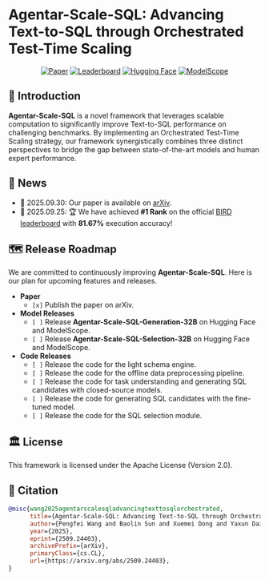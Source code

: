 # Agentar-Scale-SQL: Advancing Text-to-SQL through Orchestrated Test-Time Scaling

<div align="center">

[![Paper](https://img.shields.io/badge/paper-arXiv-red)](https://arxiv.org/abs/2509.24403)
[![Leaderboard](https://img.shields.io/badge/BIRD%20Leaderboard-%231-brightgreen)](https://bird-bench.github.io/)
[![Hugging Face](https://img.shields.io/badge/%F0%9F%A4%97%20Hugging%20Face-Models-yellow)](LINK_TO_YOUR_HUGGING_FACE_REPO)
[![ModelScope](https://img.shields.io/badge/ModelScope-Models-blue)](LINK_TO_YOUR_MODELSCOPE_REPO)

</div>

## 📝 Introduction
**Agentar-Scale-SQL** is a novel framework that leverages scalable computation to significantly improve Text-to-SQL performance on challenging benchmarks. By implementing an Orchestrated Test-Time Scaling strategy, our framework synergistically combines three distinct perspectives to bridge the gap between state-of-the-art models and human expert performance.

## 🎉 News
- 🎁 2025.09.30: Our paper is available on [arXiv](https://arxiv.org/abs/2509.24403).
- 🎁 2025.09.25: 🏆 We have achieved **#1 Rank** on the official [BIRD leaderboard](https://bird-bench.github.io/) with **81.67%** execution accuracy!

## 🗺️ Release Roadmap

We are committed to continuously improving **Agentar-Scale-SQL**. Here is our plan for upcoming features and releases.

-   **Paper**
    -   `[x]` Publish the paper on arXiv.
-   **Model Releases**
    -   `[ ]` Release **Agentar-Scale-SQL-Generation-32B** on Hugging Face and ModelScope.
    -   `[ ]` Release **Agentar-Scale-SQL-Selection-32B** on Hugging Face and ModelScope.
-   **Code Releases**
    -   `[ ]` Release the code for the light schema engine.
    -   `[ ]` Release the code for the offline data preprocessing pipeline.
    -   `[ ]` Release the code for task understanding and generating SQL candidates with closed-source models.
    -   `[ ]` Release the code for generating SQL candidates with the fine-tuned model.
    -   `[ ]` Release the code for the SQL selection module.

## 🏛 License

This framework is licensed under the Apache License (Version 2.0).

## 📎 Citation

```bibtex
@misc{wang2025agentarscalesqladvancingtexttosqlorchestrated,
      title={Agentar-Scale-SQL: Advancing Text-to-SQL through Orchestrated Test-Time Scaling}, 
      author={Pengfei Wang and Baolin Sun and Xuemei Dong and Yaxun Dai and Hongwei Yuan and Mengdie Chu and Yingqi Gao and Xiang Qi and Peng Zhang and Ying Yan},
      year={2025},
      eprint={2509.24403},
      archivePrefix={arXiv},
      primaryClass={cs.CL},
      url={https://arxiv.org/abs/2509.24403}, 
}
```

